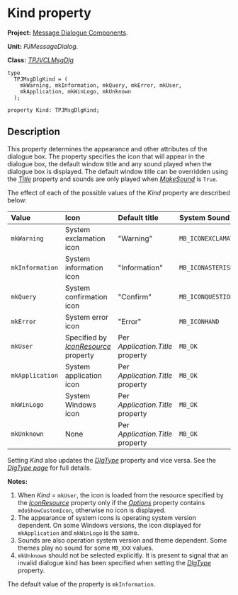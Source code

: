 <a href='Hidden comment: 
$Rev$
$Date$
'></a>

# Kind property #

**Project:** [Message Dialogue Components](MessageDialogComponents.md).

**Unit:** _PJMessageDialog_.

**Class:** _[TPJVCLMsgDlg](TPJVCLMsgDlg.md)_

```
type
  TPJMsgDlgKind = (
    mkWarning, mkInformation, mkQuery, mkError, mkUser,
    mkApplication, mkWinLogo, mkUnknown
  );

property Kind: TPJMsgDlgKind;
```

## Description ##

This property determines the appearance and other attributes of the dialogue box. The property specifies the icon that will appear in the dialogue box, the default window title and any sound played when the dialogue box is displayed. The default window title can be overridden using the _[Title](TPJVCLMsgDlgTitle.md)_ property and sounds are only played when _[MakeSound](TPJVCLMsgDlgMakeSound.md)_ is `True`.

The effect of each of the possible values of the _Kind_ property are described below:

| **Value** | **Icon** | **Default title** | **System Sound** |
|:----------|:---------|:------------------|:-----------------|
| `mkWarning` | System exclamation icon | "Warning" | `MB_ICONEXCLAMATION` |
| `mkInformation` | System information icon | "Information" | `MB_ICONASTERISK` |
| `mkQuery` | System confirmation icon | "Confirm" | `MB_ICONQUESTION` |
| `mkError` | System error icon | "Error" | `MB_ICONHAND` |
| `mkUser` | Specified by _[IconResource](TPJVCLMsgDlgIconResource.md)_ property | Per _Application.Title_ property | `MB_OK` |
| `mkApplication` | System application icon | Per _Application.Title_ property | `MB_OK` |
| `mkWinLogo` | System Windows icon | Per _Application.Title_ property | `MB_OK` |
| `mkUnknown` | None | Per _Application.Title_ property | `MB_OK` |

Setting _Kind_ also updates the _[DlgType](TPJVCLMsgDlgDlgType.md)_ property and vice versa. See the _[DlgType page](TPJVCLMsgDlgDlgType.md)_ for full details.

**Notes:**

  1. When _Kind_ = `mkUser`, the icon is loaded from the resource specified by the _[IconResource](TPJVCLMsgDlgIconResource.md)_ property only if the _[Options](TPJVCLMsgDlgOptions.md)_ property contains `mdoShowCustomIcon`, otherwise no icon is displayed.
  1. The appearance of system icons is operating system version dependent. On some Windows versions, the icon displayed for `mkApplication` and `mkWinLogo` is the same.
  1. Sounds are also operation system version and theme dependent. Some themes play no sound for some `MB_XXX` values.
  1. `mkUnknown` should not be selected explicitly. It is present to signal that an invalid dialogue kind has been specified when setting the _[DlgType](TPJVCLMsgDlgDlgType.md)_ property.

The default value of the property is `mkInformation`.